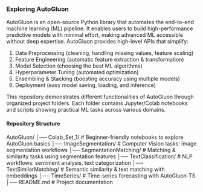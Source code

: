 ### Exploring AutoGluon
AutoGluon is an open-source Python library that automates the end-to-end machine learning (ML) pipeline. It enables users to build high-performance predictive models with minimal effort, making advanced ML accessible without deep expertise.
AutoGluon provides high-level APIs that simplify:
1) Data Preprocessing (cleaning, handling missing values, feature scaling)
2) Feature Engineering (automatic feature extraction & transformation)
3) Model Selection (choosing the best ML algorithms)
4) Hyperparameter Tuning (automated optimization)
5) Ensembling & Stacking (boosting accuracy using multiple models)
6) Deployment (easy model saving, loading, and inference)

This repository demonstrates different functionalities of AutoGluon through organized project folders. Each folder contains Jupyter/Colab notebooks and scripts showing practical ML tasks across various domains.

#### Repository Structure
AutoGluon/
│── Colab_Set_1/              # Beginner-friendly notebooks to explore AutoGluon basics
│── ImageSegmentation/        # Computer Vision tasks: image segmentation workflows
│── SegmentationMatching/     # Matching & similarity tasks using segmentation features
│── TextClassification/       # NLP workflows: sentiment analysis, text categorization
│── TextSimilarMatching/      # Semantic similarity & text matching with embeddings
│── TimeSeries/               # Time-series forecasting with AutoGluon-TS
│── README.md                 # Project documentation
